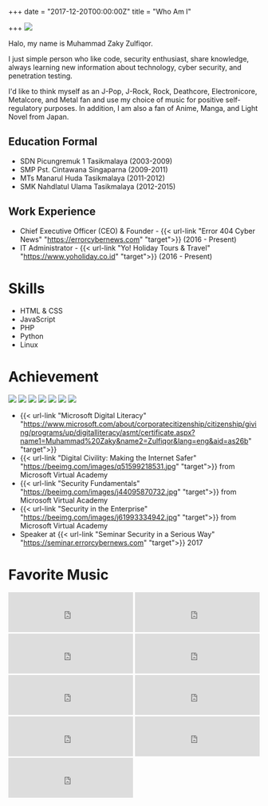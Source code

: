 +++
date = "2017-12-20T00:00:00Z"
title = "Who Am I"

+++
![](https://image.ibb.co/j5Gk0R/38208251585_ff2aa6cdfe_o.jpg) 

Halo, my name is Muhammad Zaky Zulfiqor.

I just simple person who like code, security enthusiast, share knowledge, always learning new information about technology, cyber security, and penetration testing.

I'd like to think myself as an J-Pop, J-Rock, Rock, Deathcore, Electronicore, Metalcore, and Metal fan and use my choice of music for positive self-regulatory purposes. In addition, I am also a fan of Anime, Manga, and Light Novel from Japan.

## Education Formal

* SDN Picungremuk 1 Tasikmalaya (2003-2009)
* SMP Pst. Cintawana Singaparna (2009-2011)
* MTs Manarul Huda Tasikmalaya (2011-2012)
* SMK Nahdlatul Ulama Tasikmalaya (2012-2015)

## Work Experience

* Chief Executive Officer (CEO) & Founder - {{< url-link "Error 404 Cyber News" "https://errorcybernews.com" "target">}} (2016 - Present)
* IT Administrator - {{< url-link "Yo! Holiday Tours & Travel" "https://www.yoholiday.co.id" "target">}} (2016 - Present)

# Skills

* HTML & CSS
* JavaScript
* PHP
* Python
* Linux

# Achievement

<a href="#"><img src="https://d3g1cn7w902vur.cloudfront.net/2015/01/CHFI-badge.png"></a> 
<a href="#"><img src="https://d3g1cn7w902vur.cloudfront.net/2014/12/ethical-hacker-badge.png"></a> 
<a href="#"><img src="https://d3g1cn7w902vur.cloudfront.net/2015/03/CISA-badge.png"></a> 
<a href="#"><img src="https://d3g1cn7w902vur.cloudfront.net/2016/05/CCSP-badge.png"></a> 
<a href="#"><img src="https://d3g1cn7w902vur.cloudfront.net/2016/06/web_app_course-badge.png"></a> 
<a href="#"><img src="https://d3g1cn7w902vur.cloudfront.net/2016/02/secure-coding-badge.png"></a> 
<a href="#"><img src="https://d3g1cn7w902vur.cloudfront.net/2015/04/python.png"></a>

* {{< url-link "Microsoft Digital Literacy" "https://www.microsoft.com/about/corporatecitizenship/citizenship/giving/programs/up/digitalliteracy/asmt/certificate.aspx?name1=Muhammad%20Zaky&name2=Zulfiqor&lang=eng&aid=as26b" "target">}}
* {{< url-link "Digital Civility: Making the Internet Safer" "https://beeimg.com/images/q51599218531.jpg" "target">}} from Microsoft Virtual Academy
* {{< url-link "Security Fundamentals" "https://beeimg.com/images/j44095870732.jpg" "target">}} from Microsoft Virtual Academy
* {{< url-link "Security in the Enterprise" "https://beeimg.com/images/j61993334942.jpg" "target">}} from Microsoft Virtual Academy
* Speaker at {{< url-link "Seminar Security in a Serious Way" "https://seminar.errorcybernews.com" "target">}} 2017

# Favorite Music

<iframe src="https://open.spotify.com/embed?uri=spotify:track:2BY5fNHmpjV797ByjLX4I7" width="250" height="80" frameborder="0" allowtransparency="true"></iframe>
<iframe src="https://open.spotify.com/embed?uri=spotify:track:1oy5ijzOe5kuX5QOLa6Uqt" width="250" height="80" frameborder="0" allowtransparency="true"></iframe>
<iframe src="https://open.spotify.com/embed?uri=spotify:track:5riHeAecRL5FBpIWB5XW2f" width="250" height="80" frameborder="0" allowtransparency="true"></iframe>
<iframe src="https://open.spotify.com/embed?uri=spotify:track:1p6xmiuInlo3zPzgHnPz5h" width="250" height="80" frameborder="0" allowtransparency="true"></iframe>
<iframe src="https://open.spotify.com/embed?uri=spotify:track:0uBbuZ5LnfaPLszfxP8CXz" width="250" height="80" frameborder="0" allowtransparency="true"></iframe>
<iframe src="https://open.spotify.com/embed?uri=spotify:track:0tBwpD5CiHQAp5hupU2tVC" width="250" height="80" frameborder="0" allowtransparency="true"></iframe>
<iframe src="https://open.spotify.com/embed?uri=spotify:track:2KfC6tJ8uVW1iY0wIHJttE" width="250" height="80" frameborder="0" allowtransparency="true"></iframe>
<iframe src="https://open.spotify.com/embed?uri=spotify:track:4I71z7CBzGLQD5B7u1ochV" width="250" height="80" frameborder="0" allowtransparency="true"></iframe>
<iframe src="https://open.spotify.com/embed?uri=spotify:track:38kcwx5znepLWCIBID0Bwm" width="250" height="80" frameborder="0" allowtransparency="true"></iframe>
